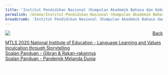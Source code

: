 ```yaml
---
title: 'Institut Pendidikan Nasional (Kumpulan Akademik Bahasa dan Kebudayaan Asia) '
permalink: /mlmoe/Institut-Pendidikan-Nasional-(Kumpulan Akademik Bahasa dan Kebudayaan Asia)/
breadcrumb: 'Institut Pendidikan Nasional (Kumpulan Akademik Bahasa dan Kebudayaan Asia)'
---
```

<!-- Global site tag (gtag.js) - Google Ads: 726049306 -->
<script async src="https://www.googletagmanager.com/gtag/js?id=AW-726049306"></script>
<script>
  window.dataLayer = window.dataLayer || [];
  function gtag(){dataLayer.push(arguments);}
  gtag('js', new Date());

  gtag('config', 'AW-726049306');
</script>
<a href="/gallery/pameran- bahasa- melayu-malay-language-exhibitions-e/community-partners/" style="float:right;">Back</a>
 <img src="/images/NIE-ML.jpg"> <br/>
 
<a href="/mlmoe/ML-NIE-Storytelling-Language- Learning-and-Values-Inculcation.pdf" download>MTLS 2020 National Institute of Education  -  Language Learning and Values Inculcation through Storytelling</a><br/>
<a href="/mlmoe/Soalan Panduan - Gibran _ Rakan-rakannya.pdf" download>Soalan Panduan - Gibran & Rakan-rakannya</a><br/>
<a href="/mlmoe/Soalan Panduan - Pandemik Melanda Dunia.pdf" download>Soalan Panduan - Pandemik Melanda Dunia</a><br/>

<div class="btntop"><a href="#top" style="text-decoration:none;"><span style="color:white"><b>Top</b></span></a></div>
